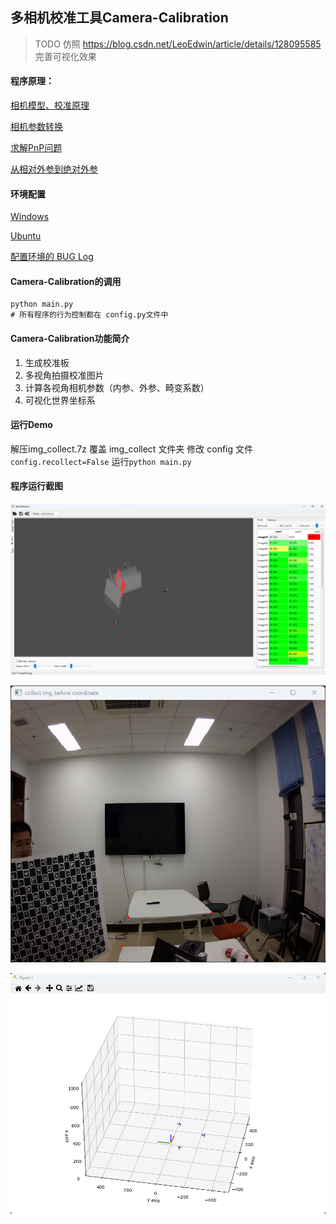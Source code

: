 ## 多相机校准工具Camera-Calibration
> TODO 仿照 https://blog.csdn.net/LeoEdwin/article/details/128095585 完善可视化效果

#### 程序原理：
[相机模型、校准原理](./camera_calibration_principle/相机模型校准原理.md)

[相机参数转换](https://blog.csdn.net/ustczhng2012/article/details/120177812)

[求解PnP问题](https://www.jianshu.com/p/ce4d05d13cb4)

[从相对外参到绝对外参](./camera_calibration_principle/windows环境配置.md)


#### 环境配置
[Windows](./camera_calibration_principle/windows环境配置.md)

[Ubuntu](./camera_calibration_principle/ubuntu环境配置.md)

[配置环境的 BUG Log](./camera_calibration_principle/bugRecord.md)



#### Camera-Calibration的调用
```shell
python main.py
# 所有程序的行为控制都在 config.py文件中
```

#### Camera-Calibration功能简介
1. 生成校准板
2. 多视角拍摄校准图片
3. 计算各视角相机参数（内参、外参、畸变系数）
4. 可视化世界坐标系

#### 运行Demo

解压img_collect.7z
覆盖 img_collect 文件夹
修改 config 文件`config.recollect=False`
运行`python main.py`

#### 程序运行截图
![image-20230616153815728](imgs/image-20230616153815728.png)

![image-20230616153844360](imgs/image-20230616153844360.png)

![image-20230616153928162](imgs/image-20230616153928162.png)


